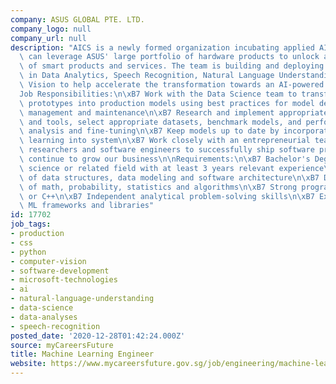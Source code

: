 ```yaml
---
company: ASUS GLOBAL PTE. LTD.
company_logo: null
company_url: null
description: "AICS is a newly formed organization incubating applied AI services that\
  \ can leverage ASUS' large portfolio of hardware products to unlock a new generation\
  \ of smart products and services. The team is building and deploying deep technologies\
  \ in Data Analytics, Speech Recognition, Natural Language Understanding, and Computer\
  \ Vision to help accelerate the transformation towards an AI-powered future.\n\n\
  Job Responsibilities:\n\xB7 Work with the Data Science team to transform data science\
  \ prototypes into production models using best practices for model development,\
  \ management and maintenance\n\xB7 Research and implement appropriate ML algorithms\
  \ and tools, select appropriate datasets, benchmark models, and perform statistical\
  \ analysis and fine-tuning\n\xB7 Keep models up to date by incorporating continuous\
  \ learning into system\n\xB7 Work closely with an entrepreneurial team of experienced\
  \ researchers and software engineers to successfully ship software products and\
  \ continue to grow our business\n\nRequirements:\n\xB7 Bachelor's Degree in computer\
  \ science or related field with at least 3 years relevant experience\n\xB7 Understanding\
  \ of data structures, data modeling and software architecture\n\xB7 Deep knowledge\
  \ of math, probability, statistics and algorithms\n\xB7 Strong programming in Python\
  \ or C++\n\xB7 Independent analytical problem-solving skills\n\xB7 Experience with\
  \ ML frameworks and libraries"
id: 17702
job_tags:
- production
- css
- python
- computer-vision
- software-development
- microsoft-technologies
- ai
- natural-language-understanding
- data-science
- data-analyses
- speech-recognition
posted_date: '2020-12-28T01:42:24.000Z'
source: myCareersFuture
title: Machine Learning Engineer
website: https://www.mycareersfuture.gov.sg/job/engineering/machine-learning-engineer-asus-global-94941d7b90cee1e24b43e1a9b82da2a2
---
```

